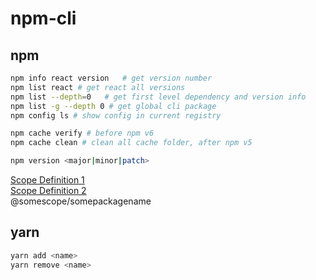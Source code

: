 # npm-cli

## npm

```bash
npm info react version   # get version number 
npm list react # get react all versions
npm list --depth=0   # get first level dependency and version info
npm list -g --depth 0 # get global cli package
npm config ls # show config in current registry

npm cache verify # before npm v6
npm cache clean # clean all cache folder, after npm v5

npm version <major|minor|patch>
```

[Scope Definition 1](https://docs.npmjs.com/misc/scope)  
[Scope Definition 2](https://docs.npmjs.com/getting-started/scoped-packages)  
@somescope/somepackagename

## yarn

```sh
yarn add <name>
yarn remove <name>
```
